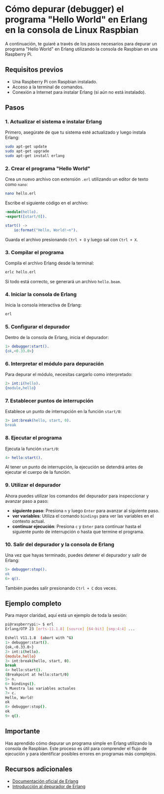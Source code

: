 # Cómo depurar (debugger) el programa "Hello World" en Erlang en la consola de Linux Raspbian

A continuación, te guiaré a través de los pasos necesarios para depurar un programa "Hello World" en Erlang utilizando la consola de Raspbian en una Raspberry Pi.

## Requisitos previos

- Una Raspberry Pi con Raspbian instalado.
- Acceso a la terminal de comandos.
- Conexión a Internet para instalar Erlang (si aún no está instalado).

## Pasos

### 1. Actualizar el sistema e instalar Erlang

Primero, asegúrate de que tu sistema esté actualizado y luego instala Erlang:

```bash
sudo apt-get update
sudo apt-get upgrade
sudo apt-get install erlang
```

### 2. Crear el programa "Hello World"

Crea un nuevo archivo con extensión `.erl` utilizando un editor de texto como `nano`:

```bash
nano hello.erl
```

Escribe el siguiente código en el archivo:

```erlang
-module(hello).
-export([start/0]).

start() ->
    io:format("Hello, World!~n").
```

Guarda el archivo presionando `Ctrl + O` y luego sal con `Ctrl + X`.

### 3. Compilar el programa

Compila el archivo Erlang desde la terminal:

```bash
erlc hello.erl
```

Si todo está correcto, se generará un archivo `hello.beam`.

### 4. Iniciar la consola de Erlang

Inicia la consola interactiva de Erlang:

```bash
erl
```

### 5. Configurar el depurador

Dentro de la consola de Erlang, inicia el depurador:

```erlang
1> debugger:start().
{ok,<0.33.0>}
```

### 6. Interpretar el módulo para depuración

Para depurar el módulo, necesitas cargarlo como interpretado:

```erlang
2> int:i(hello).
{module,hello}
```

### 7. Establecer puntos de interrupción

Establece un punto de interrupción en la función `start/0`:

```erlang
3> int:break(hello, start, 0).
break
```

### 8. Ejecutar el programa

Ejecuta la función `start/0`:

```erlang
4> hello:start().
```

Al tener un punto de interrupción, la ejecución se detendrá antes de ejecutar el cuerpo de la función.

### 9. Utilizar el depurador

Ahora puedes utilizar los comandos del depurador para inspeccionar y avanzar paso a paso:

- **siguiente paso**: Presiona `n` y luego `Enter` para avanzar al siguiente paso.
- **ver variables**: Utiliza el comando `bindings` para ver las variables en el contexto actual.
- **continuar ejecución**: Presiona `c` y `Enter` para continuar hasta el siguiente punto de interrupción o hasta que termine el programa.

### 10. Salir del depurador y la consola de Erlang

Una vez que hayas terminado, puedes detener el depurador y salir de Erlang:

```erlang
5> debugger:stop().
ok
6> q().
```

También puedes salir presionando `Ctrl + C` dos veces.

## Ejemplo completo

Para mayor claridad, aquí está un ejemplo de toda la sesión:

```bash
pi@raspberrypi:~ $ erl
Erlang/OTP 23 [erts-11.1.8] [source] [64-bit] [smp:4:4] ...

Eshell V11.1.8  (abort with ^G)
1> debugger:start().
{ok,<0.33.0>}
2> int:i(hello).
{module,hello}
3> int:break(hello, start, 0).
break
4> hello:start().
(Breakpoint at hello:start/0)
5> n.
6> bindings().
% Muestra las variables actuales
7> c.
Hello, World!
ok
8> debugger:stop().
ok
9> q().
```

## Importante

Has aprendido cómo depurar un programa simple en Erlang utilizando la consola de Raspbian. Este proceso es útil para comprender el flujo de ejecución y para identificar posibles errores en programas más complejos.

## Recursos adicionales

- [Documentación oficial de Erlang](https://www.erlang.org/docs)
- [Introducción al depurador de Erlang](http://erlang.org/doc/apps/debugger/debugger_chapter.html)
